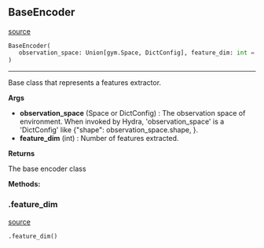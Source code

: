#


## BaseEncoder
[source](https://github.com/RLE-Foundation/Hsuanwu/blob/main/hsuanwu/xploit/encoder/base.py/#L20)
```python 
BaseEncoder(
   observation_space: Union[gym.Space, DictConfig], feature_dim: int = 0
)
```


---
Base class that represents a features extractor.


**Args**

* **observation_space** (Space or DictConfig) : The observation space of environment. When invoked by Hydra,
    'observation_space' is a 'DictConfig' like {"shape": observation_space.shape, }.
* **feature_dim** (int) : Number of features extracted.


**Returns**

The base encoder class


**Methods:**


### .feature_dim
[source](https://github.com/RLE-Foundation/Hsuanwu/blob/main/hsuanwu/xploit/encoder/base.py/#L39)
```python
.feature_dim()
```

